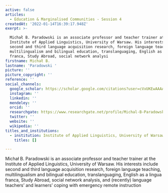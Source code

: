 ```yaml
---
active: false
articles:
  - Education & Marginalised Communities - Session 4
createdAt: '2022-01-14T16:39:17.948Z'
exerpt: >-

  Michał B. Paradowski is an associate professor and teacher trainer at the
  Institute of Applied Linguistics, University of Warsaw. His interests include
  second and third language acquisition research, foreign language teaching,
  multilingualism and bilingual education, translanguaging, English as a lingua
  franca, Study Abroad, social network analysi
firstname: Michał B.
lastname: 'Paradowski '
picture: ''
picture_copyright: ''
reference: ''
social_channels:
  google_scholar: https://scholar.google.com/citations?user=cVxUKEwAAAAJ&hl=pl
  instagram: ''
  linkedin: ''
  mendeley: ''
  orcid: ''
  researchgate: https://www.researchgate.net/profile/Michal-B-Paradowski
  twitter: ''
  website: ''
  wikipedia: ''
titles_and_institutions:
  - institution: Institute of Applied Linguistics, University of Warsaw, Poland
    titles: []

---
```


Michał B. Paradowski is an associate professor and teacher trainer at the Institute of Applied Linguistics, University of Warsaw. His interests include second and third language acquisition research, foreign language teaching, multilingualism and bilingual education, translanguaging, English as a lingua franca, Study Abroad, social network analysis, and (recently) language teachers’ and learners’ coping with emergency remote instruction

